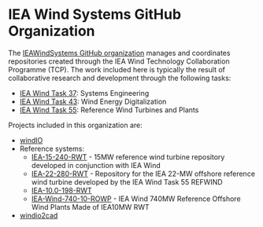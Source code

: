 # IEA Wind Systems GitHub Organization

The [IEAWindSystems GitHub organization](https://github.com/IEAWindSystems)
manages and coordinates repositories created through the IEA Wind
Technology Collaboration Programme (TCP).
The work included here is typically the result of collaborative research and development
through the following tasks:
- [IEA Wind Task 37](https://iea-wind.org/task37/): Systems Engineering
- [IEA Wind Task 43](https://iea-wind.org/task43/): Wind Energy Digitalization
- [IEA Wind Task 55](https://iea-wind.org/task55/): Reference Wind Turbines and Plants

Projects included in this organization are:
- [windIO](https://github.com/IEAWindSystems/windIO)
- Reference systems:
    - [IEA-15-240-RWT](https://github.com/IEAWindSystems/IEA-15-240-RWT) - 15MW reference wind turbine repository developed in conjunction with IEA Wind
    - [IEA-22-280-RWT](https://github.com/IEAWindSystems/IEA-22-280-RWT) - Repository for the IEA 22-MW offshore reference wind turbine developed by the IEA Wind Task 55 REFWIND
    - [IEA-10.0-198-RWT](https://github.com/IEAWindSystems/IEA-10.0-198-RWT)
    - [IEA-Wind-740-10-ROWP](https://github.com/IEAWindSystems/IEA-Wind-740-10-ROWP) - IEA Wind 740MW Reference Offshore Wind Plants Made of IEA10MW RWT
    <!-- - IEA-Offshore-Borssele - Repository for the IEA Wind Reference Offshore Wind Farm in Borssele -->
    <!-- - IEA-3.4-130-RWT - This repository contains the model data of the land-based reference wind turbine developed within IEA Wind Task 37 -->
    <!-- - iea37-wflo-casestudies - Two case studies designed to study variability in optimization approach and wake models for wind farm layout optimization. In accordance with IEA Task 37. -->
- [windio2cad](https://github.com/IEAWindSystems/windio2cad)

